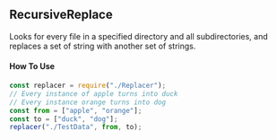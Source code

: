 ## RecursiveReplace

Looks for every file in a specified directory and all subdirectories, and replaces a set of string with another set of strings.

#### How To Use

```javascript
const replacer = require("./Replacer");
// Every instance of apple turns into duck
// Every instance orange turns into dog
const from = ["apple", "orange"];
const to = ["duck", "dog"];
replacer("./TestData", from, to);
```
